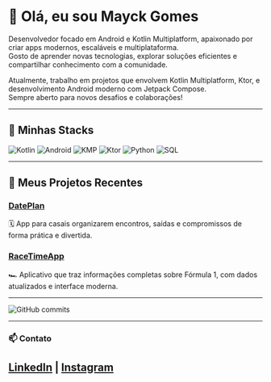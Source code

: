 # 👋 Olá, eu sou Mayck Gomes

Desenvolvedor focado em Android e Kotlin Multiplatform, apaixonado por criar apps modernos, escaláveis e multiplataforma.  
Gosto de aprender novas tecnologias, explorar soluções eficientes e compartilhar conhecimento com a comunidade.

Atualmente, trabalho em projetos que envolvem Kotlin Multiplatform, Ktor, e desenvolvimento Android moderno com Jetpack Compose.  
Sempre aberto para novos desafios e colaborações!

---

## 🚀 Minhas Stacks

<div>
  <img src="https://img.shields.io/badge/Kotlin-0095D5?style=for-the-badge&logo=kotlin&logoColor=white" alt="Kotlin" />
  <img src="https://img.shields.io/badge/Android-3DDC84?style=for-the-badge&logo=android&logoColor=white" alt="Android" />
  <img src="https://img.shields.io/badge/Kotlin_Multiplatform-7F52FF?style=for-the-badge&logo=kotlin&logoColor=white" alt="KMP" />
  <img src="https://img.shields.io/badge/Ktor-0056D2?style=for-the-badge&logo=jetbrains&logoColor=white" alt="Ktor" />
  <img src="https://img.shields.io/badge/Python-3776AB?style=for-the-badge&logo=python&logoColor=white" alt="Python" />
  <img src="https://img.shields.io/badge/SQL-4479A1?style=for-the-badge&logo=postgresql&logoColor=white" alt="SQL" />
</div>

---

## 📱 Meus Projetos Recentes

### [DatePlan](#)  
🗓️ App para casais organizarem encontros, saídas e compromissos de forma prática e divertida.

### [RaceTimeApp](https://www.github.com/MayckGomes/RaceTimeApp)  
🏎️ Aplicativo que traz informações completas sobre Fórmula 1, com dados atualizados e interface moderna.

---

![GitHub commits](https://img.shields.io/github/commit-activity/m/MayckGomes?style=flat-square)

---

### 📫 Contato  
[LinkedIn](https://www.linkedin.com/in/mayckgomes) | [Instagram](https://www.instagram.com/mayckdev.kt?igsh=MTR6ejhlMnoxMzl5cw==)
---